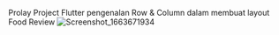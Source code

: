 Prolay 
Project Flutter pengenalan Row & Column dalam membuat layout Food Review
![Screenshot_1663671934](https://user-images.githubusercontent.com/71618052/191665754-1445b52e-e41d-47ac-9877-06b8dbd96da1.png)
